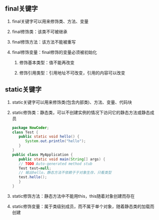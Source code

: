 ## final关键字

1. final关键字可以用来修饰类、方法、变量

2. final修饰类：该类不可被继承

3. final修饰方法：该方法不能被重写
   
4. final修饰变量：final修饰的变量必须被初始化

    1. 修饰基本类型：值不能再改变
       
    2. 修饰引用类型：引用地址不可改变，引用的内容可以改变

## static关键字

1. static关键字可以用来修饰类(包含内部类)、方法、变量、代码块

2. static修饰类：静态类，可以不创建实例的情况下访问它的静态方法或静态成员

   ```java
   package NowCoder;
   class Test {
      public static void hello() {
         System.out.println("hello");
      }
   }
   public class MyApplication {
      public static void main(String[] args) {
      // TODO Auto-generated method stub
      Test test=null;
      // 输出hello，静态方法不依赖于于对象生存，只看类型
      test.hello();
      }
   }
   ```
   
3. static修饰方法：静态方法中不能用this，this随着对象创建而存在

4. static修饰变量：属于类级别成员，而不属于单个对象，随着静态类的加载而创建




